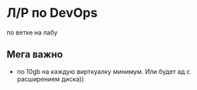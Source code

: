 # Л/Р по DevOps

по ветке на лабу

## Мега важно
- по 10gb на каждую вирткуалку минимум. Или будет ад с раcширением диска))
